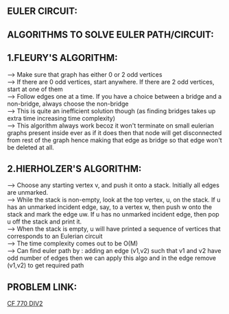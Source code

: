 **EULER CIRCUIT:**
---

**ALGORITHMS TO SOLVE EULER PATH/CIRCUIT:**
--

1.**FLEURY'S ALGORITHM:**
--

--> Make sure that graph has either 0 or 2 odd vertices\
--> If there are 0 odd vertices, start anywhere. If there are 2 odd vertices, start at one of them\
--> Follow edges one at a time. If you have a choice between a bridge and a non-bridge, always choose the non-bridge  \
--> This is quite an inefficient solution though (as finding bridges takes up extra time increasing time complexity)\
--> This algorithm always work becoz it won't terminate on small eulerian graphs present inside ever as if it does then that node will get disconnected from rest of the graph hence making that edge as bridge so that edge won't be deleted at all.

2.**HIERHOLZER'S ALGORITHM:**
--

--> Choose any starting vertex v, and push it onto a stack. Initially all edges are unmarked.\
--> While the stack is non-empty, look at the top vertex, u, on the stack. If u has an unmarked incident edge, say, to a vertex w, then push w onto the stack and mark the edge uw. If u has no unmarked incident edge, then pop u off the stack and print it.\
--> When the stack is empty, u will have printed a sequence of vertices that corresponds to an Eulerian circuit\
--> The time complexity comes out to be O(M)\
--> Can find euler path by : adding an edge (v1,v2) such that v1 and v2 have odd number of edges then we can apply this algo and in the edge remove (v1,v2) to get required path




**PROBLEM LINK:**
--

[CF 770 DIV2](https://codeforces.com/contest/1634/problem/E)
